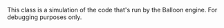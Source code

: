 This class is a simulation of the code that's run by the Balloon engine. For debugging purposes only.